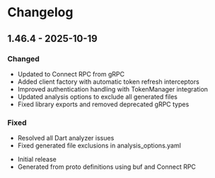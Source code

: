 # Changelog

## 1.46.4 - 2025-10-19

### Changed
- Updated to Connect RPC from gRPC
- Added client factory with automatic token refresh interceptors
- Improved authentication handling with TokenManager integration
- Updated analysis options to exclude all generated files
- Fixed library exports and removed deprecated gRPC types

### Fixed
- Resolved all Dart analyzer issues
- Fixed generated file exclusions in analysis_options.yaml


* Initial release
* Generated from proto definitions using buf and Connect RPC

